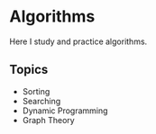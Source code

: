 # Algorithms

Here I study and practice algorithms.

## Topics
- Sorting
- Searching
- Dynamic Programming
- Graph Theory
